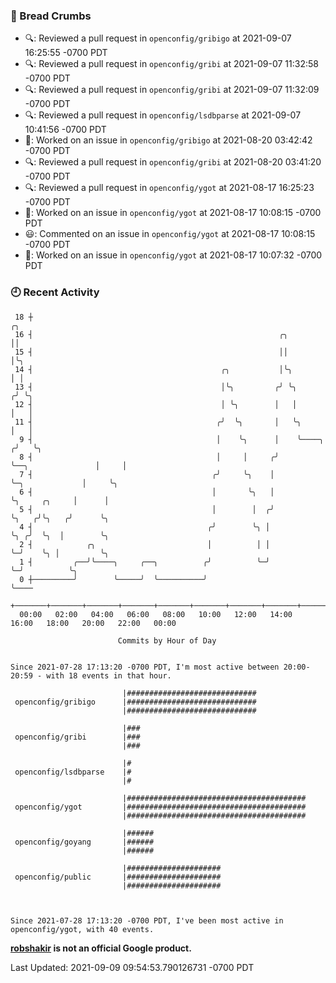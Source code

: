 ### 🍞 Bread Crumbs

 * 🔍: Reviewed a pull request in  `openconfig/gribigo` at 2021-09-07 16:25:55 -0700 PDT
 * 🔍: Reviewed a pull request in  `openconfig/gribi` at 2021-09-07 11:32:58 -0700 PDT
 * 🔍: Reviewed a pull request in  `openconfig/gribi` at 2021-09-07 11:32:09 -0700 PDT
 * 🔍: Reviewed a pull request in  `openconfig/lsdbparse` at 2021-09-07 10:41:56 -0700 PDT
 * 👀: Worked on an issue in `openconfig/gribigo` at 2021-08-20 03:42:42 -0700 PDT
 * 🔍: Reviewed a pull request in  `openconfig/gribi` at 2021-08-20 03:41:20 -0700 PDT
 * 🔍: Reviewed a pull request in  `openconfig/ygot` at 2021-08-17 16:25:23 -0700 PDT
 * 👀: Worked on an issue in `openconfig/ygot` at 2021-08-17 10:08:15 -0700 PDT
 * 😃: Commented on an issue in `openconfig/ygot` at 2021-08-17 10:08:15 -0700 PDT
 * 👀: Worked on an issue in `openconfig/ygot` at 2021-08-17 10:07:32 -0700 PDT

### 🕘 Recent Activity
```
 18 ┼                                                                                     ╭╮
 16 ┤                                                       ╭╮                            ││
 15 ┤                                                       ││                            │╰╮
 14 ┤                                          ╭╮           │╰╮                           │ │
 13 ┤                                          │╰╮         ╭╯ ╰╮                         ╭╯ ╰╮
 12 ┤                                          │ ╰╮        │   │                         │   │
 11 ┤                                         ╭╯  ╰╮       │   ╰╮                        │   │
  9 ┤                                         │    ╰╮      │    ╰────╮                  ╭╯   ╰╮
  8 ┤                                         │     │     ╭╯         ╰──╮               │     │
  7 ┤                                        ╭╯     ╰╮    │             ╰─╮             │     ╰╮
  6 ┤                                        │       ╰╮   │               ╰╮     ╭╮     │      │
  5 ┤                                        │        │  ╭╯                ╰╮   ╭╯╰╮   ╭╯      ╰╮
  4 ┤                                       ╭╯        ╰╮ │                  ╰╮ ╭╯  ╰╮  │        ╰╮
  2 ┤            ╭╮                         │          │ │                   ╰─╯    ╰╮ │         ╰╮
  1 ┤         ╭──╯╰────╮     ╭──╮          ╭╯          ╰─╯                           ╰─╯          ╰╮
  0 ┼─────────╯        ╰─────╯  ╰──────────╯                                                       ╰────
    +───────+───────+───────+───────+───────+───────+───────+───────+───────+───────+───────+───────+────
  00:00   02:00   04:00   06:00   08:00   10:00   12:00   14:00   16:00   18:00   20:00   22:00   00:00   

						Commits by Hour of Day


Since 2021-07-28 17:13:20 -0700 PDT, I'm most active between 20:00-20:59 - with 18 events in that hour.

```



```
                         |#############################
 openconfig/gribigo      |#############################
                         |#############################

                         |###
 openconfig/gribi        |###
                         |###

                         |#
 openconfig/lsdbparse    |#
                         |#

                         |########################################
 openconfig/ygot         |########################################
                         |########################################

                         |######
 openconfig/goyang       |######
                         |######

                         |#####################
 openconfig/public       |#####################
                         |#####################



Since 2021-07-28 17:13:20 -0700 PDT, I've been most active in openconfig/ygot, with 40 events.

```
**[robshakir](mailto:robjs@google.com) is not an official Google product.**  


Last Updated: 2021-09-09 09:54:53.790126731 -0700 PDT

